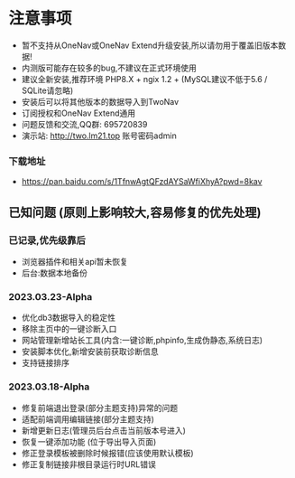 # 注意事项
- 暂不支持从OneNav或OneNav Extend升级安装,所以请勿用于覆盖旧版本数据!
- 内测版可能存在较多的bug,不建议在正式环境使用
- 建议全新安装,推荐环境 PHP8.X + ngix 1.2 + (MySQL建议不低于5.6 / SQLite请忽略)
- 安装后可以将其他版本的数据导入到TwoNav 
- 订阅授权和OneNav Extend通用
- 问题反馈和交流,QQ群: 695720839
- 演示站: http://two.lm21.top 账号密码admin

### 下载地址
- https://pan.baidu.com/s/1TfnwAgtQFzdAYSaWfiXhyA?pwd=8kav


## 已知问题 (原则上影响较大,容易修复的优先处理)

### 已记录,优先级靠后
- 浏览器插件和相关api暂未恢复
- 后台:数据本地备份 

### 2023.03.23-Alpha
- 优化db3数据导入的稳定性
- 移除主页中的一键诊断入口
- 网站管理新增站长工具(内含:一键诊断,phpinfo,生成伪静态,系统日志)
- 安装脚本优化,新增安装前获取诊断信息
- 支持链接排序

### 2023.03.18-Alpha
- 修复前端退出登录(部分主题支持)异常的问题
- 适配前端调用编辑链接(部分主题支持)
- 新增更新日志(管理员后台点击当前版本号进入)
- 恢复一键添加功能 (位于导出导入页面)
- 修正登录模板被删除时候报错(应该使用默认模板)
- 修正复制链接非根目录运行时URL错误